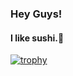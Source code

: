 ### Hey Guys!
#### I like sushi.🍣

<!--
**CrazyHuman00/CrazyHuman00** is a ✨ _special_ ✨ repository because its `README.md` (this file) appears on your GitHub profile.

Here are some ideas to get you started:

- 🔭 I’m currently working on ...
- 🌱 I’m currently learning ...
- 👯 I’m looking to collaborate on ...
- 🤔 I’m looking for help with ...
- 💬 Ask me about ...
- 📫 How to reach me: ...
- 😄 Pronouns: ...
- ⚡ Fun fact: ...
-->

[![trophy](https://github-profile-trophy.vercel.app/?username=CrazyHuman00&column=3&margin-w=15&margin-h=15)](https://github.com/CrazyHuman00/github-profile-trophy)

